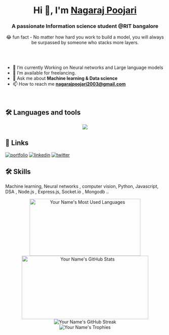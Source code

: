 
<h1 align="center">Hi 👋, I'm <a href="https://100rabhcsmc.github.io/Me.io/" target="blank">
Nagaraj Poojari</a></h1>
<h3 align="center">A passionate Information science student @RIT bangalore </h3>

<p align="center">😂 fun fact - No matter how hard you work to build a model, you will always be surpassed by someone who stacks more layers.</p>

<br></br>
 </p>

- 🌱 I’m currently Working on Neural networks and Large language models
- 🤝 I’m available for freelancing.
- 💬 Ask me about **Machine learning  & Data science**
- 📫 How to reach me **nagarajpoojari2003@gmail.com**
<br/>

## 🛠 Languages and tools 

<div style="display: flex; justify-content: center;" align='center' >
<img src='https://skillicons.dev/icons?i=c,tensorflow,mongodb,express,react,nodejs,java,js,python,css,fastapi,git,github,visualstudio,bootstrap'>

</div>

## 🔗 Links
[![portfolio](https://img.shields.io/badge/my_portfolio-000?style=for-the-badge&logo=ko-fi&logoColor=white)]()
[![linkedin](https://img.shields.io/badge/linkedin-0A66C2?style=for-the-badge&logo=linkedin&logoColor=white)](https://www.linkedin.com/in/nagaraj-poojari-534b78269/)
[![twitter](https://img.shields.io/badge/twitter-1DA1F2?style=for-the-badge&logo=twitter&logoColor=white)](https://twitter.com/)


## 🛠 Skills 
Machine learning, Neural networks , computer vision, Python, Javascript, DSA , Node.js , Express.js, Socket.io , Mongodb ..



<div align="center">
 <img src="https://github-readme-stats.vercel.app/api/top-langs/?username=nagarajRPoojari&layout=compact&theme=radical" alt="Your Name's Most Used Languages" width="350" height="180">
  <img src="https://github-readme-stats.vercel.app/api?username=nagarajRPoojari&show_icons=true&theme=radical" alt="Your Name's GitHub Stats" width="400" height="200">
 <img src="https://github-readme-streak-stats.herokuapp.com/?user=nagarajRPoojari&theme=nord" alt="Your Name's GitHub Streak">
</div>
<div align="center">
  <img src="https://github-profile-trophy.vercel.app/?username=nagarajRPoojari&theme=darkhub&no-frame=true&no-bg=true&no-title=true&row=1&column=7" alt="Your Name's Trophies">
</div>


